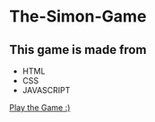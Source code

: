 # The-Simon-Game
## This game is made from 
- HTML
- CSS
- JAVASCRIPT

[Play the Game :)]( https://external.ink.thesimongamefrombk.netlify.app/)
